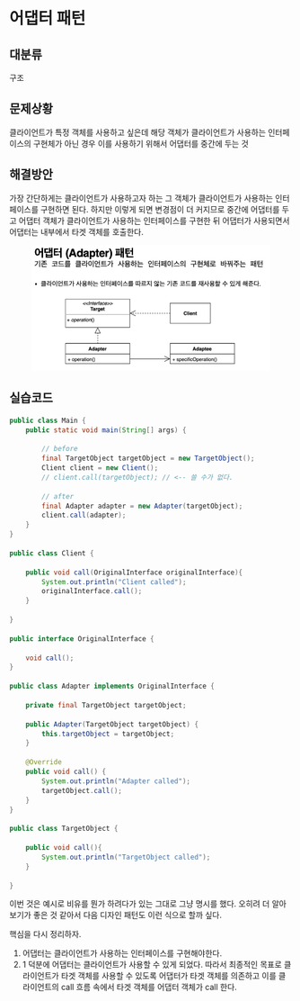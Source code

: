 # 어댑터 패턴

## 대분류

구조



## 문제상황

클라이언트가 특정 객체를 사용하고 싶은데 해당 객체가 클라이언트가 사용하는 인터페이스의 구현체가 아닌 경우 이를 사용하기 위해서 어댑터를 중간에 두는 것



## 해결방안

가장 간단하게는 클라이언트가 사용하고자 하는 그 객체가 클라이언트가 사용하는 인터페이스를 구현하면 된다. 하지만 이렇게 되면 변경점이 더 커지므로 중간에 어댑터를 두고 어댑터 객체가 클라이언트가 사용하는 인터페이스를 구현한 뒤 어댑터가 사용되면서 어댑터는 내부에서 타겟 객체를 호출한다.

<figure><img src="../../../.gitbook/assets/image (10).png" alt=""><figcaption></figcaption></figure>



## 실습코드

```java
public class Main {
    public static void main(String[] args) {

        // before
        final TargetObject targetObject = new TargetObject();
        Client client = new Client();
        // client.call(targetObject); // <-- 쓸 수가 없다.

        // after
        final Adapter adapter = new Adapter(targetObject);
        client.call(adapter);
    }
}

public class Client {

    public void call(OriginalInterface originalInterface){
        System.out.println("Client called");
        originalInterface.call();
    }

}

public interface OriginalInterface {

    void call();
}

public class Adapter implements OriginalInterface {

    private final TargetObject targetObject;

    public Adapter(TargetObject targetObject) {
        this.targetObject = targetObject;
    }

    @Override
    public void call() {
        System.out.println("Adapter called");
        targetObject.call();
    }
}

public class TargetObject {

    public void call(){
        System.out.println("TargetObject called");
    }

}
```

이번 것은 예시로 비유를 뭔가 하려다가 있는 그대로 그냥 명시를 했다. 오히려 더 알아보기가 좋은 것 같아서 다음 디자인 패턴도 이런 식으로 할까 싶다.

핵심을 다시 정리하자.

1. 어댑터는 클라이언트가 사용하는 인터페이스를 구현해야한다.
2. 1 덕분에 어댑터는 클라이언트가 사용할 수 있게 되었다. 따라서 최종적인 목표로 클라이언트가 타겟 객체를 사용할 수 있도록 어댑터가 타겟 객체를 의존하고 이를 클라이언트의 call 흐름 속에서 타겟 객체를 어댑터 객체가 call 한다.
